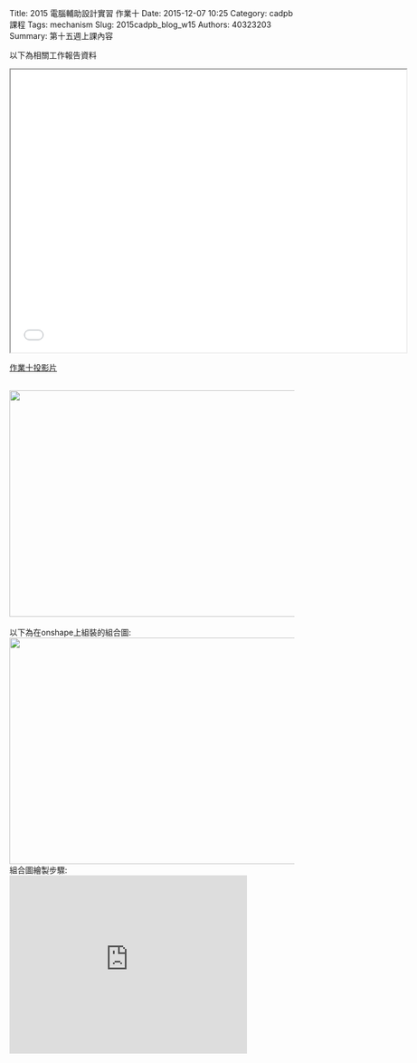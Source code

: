 Title: 2015 電腦輔助設計實習 作業十
Date: 2015-12-07 10:25
Category: cadpb 課程
Tags: mechanism
Slug: 2015cadpb_blog_w15
Authors: 40323203
Summary: 第十五週上課內容

以下為相關工作報告資料

<iframe src="cadp_w15_lecture.html" width="700" height="500"></iframe>

<p><a href="cadp_w15_lecture.html" target="_blank">作業十投影片</a></p>
<br>
<img src="https://copy.com/uRtQWtlN6bbgqib0"  width="600" height="400">
</img>
<br>
<br>
以下為在onshape上組裝的組合圖:
<img src="https://copy.com/OxU14llh8SijRKbU"  width="600" height="400">
</img>
<br>
組合圖繪製步驟:
<iframe width="420" height="315" src="https://www.youtube.com/embed/k_cQvjVEzpk" frameborder="0" allowfullscreen></iframe>